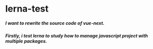 # lerna-test
##### I want to rewrite the source code of vue-next.
##### Firstly, i test lerna to study how to manage javascript project with multiple packages.

